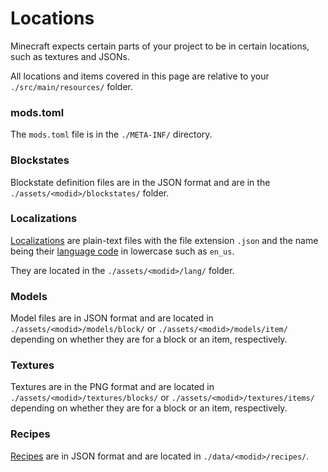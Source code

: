 Locations
=========

Minecraft expects certain parts of your project to be in certain locations, such as textures and JSONs.

All locations and items covered in this page are relative to your `./src/main/resources/` folder.

### mods.toml

The `mods.toml` file is in the `./META-INF/` directory.

### Blockstates

Blockstate definition files are in the JSON format and are in the `./assets/<modid>/blockstates/` folder.

### Localizations

[Localizations][i18n] are plain-text files with the file extension `.json` and the name being their [language code][langcode] in lowercase such as `en_us`.

They are located in the `./assets/<modid>/lang/` folder.

### Models

Model files are in JSON format and are located in `./assets/<modid>/models/block/` or `./assets/<modid>/models/item/` depending on whether they are for a block or an item, respectively.

### Textures

Textures are in the PNG format and are located in `./assets/<modid>/textures/blocks/` or `./assets/<modid>/textures/items/` depending on whether they are for a block or an item, respectively.

### Recipes

[Recipes][Recipes] are in JSON format and are located in `./data/<modid>/recipes/`.

[Recipes]: ../utilities/recipes.md
[langcode]: https://msdn.microsoft.com/en-us/library/ee825488(v=cs.20).aspx
[i18n]: ../concepts/internationalization.md
